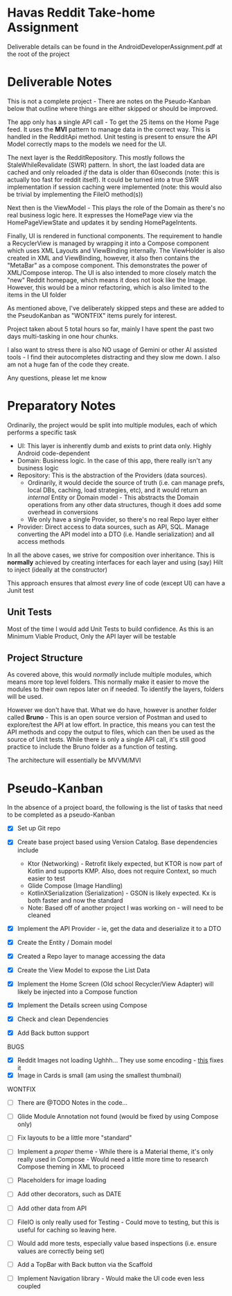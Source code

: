 # Havas Reddit Take-home Assignment

Deliverable details can be found in the AndroidDeveloperAssignment.pdf at the root of the project



# Deliverable Notes

This is not a complete project - There are notes on the Pseudo-Kanban below that outline where things are either skipped or should be improved.

The app only has a single API call - To get the 25 items on the Home Page feed. It uses the **MVI** pattern to manage data in the correct way. This is handled in the RedditApi method. Unit testing is present to ensure the API Model correctly maps to the models we need for the UI.

The next layer is the RedditRepository. This mostly follows the StaleWhileRevalidate (SWR) pattern. In short, the last loaded data are cached and only reloaded *if* the data is older than 60seconds (note: this is actually too fast for reddit itself). It could be turned into a true SWR implementation if session caching were implemented (note: this would also be trivial by implementing the FileIO method(s))

Next then is the ViewModel  - This plays the role of the Domain as there's no real business logic here. It expresses the HomePage view via the HomePageViewState and updates it by sending HomePageIntents. 

Finally, UI is rendered in functional components. The requirement to handle a RecyclerView is managed by wrapping it into a Compose component which uses XML Layouts and ViewBinding internally. The ViewHolder is also created in XML and ViewBinding, however, it also then contains the "MetaBar" as a compose component. This demonstrates the power of XML/Compose interop. The UI is also intended to more closely match the "new" Reddit homepage, which means it does not look like the Image. However, this would be a minor refactoring, which is also limited to the items in the UI folder

As mentioned above, I've deliberately skipped steps and these are added to the PseudoKanban as "WONTFIX" items purely for interest.

Project taken about 5 total hours so far, mainly I have spent the past two days multi-tasking in one hour chunks.

I also want to stress there is also NO usage of Gemini or other AI assisted tools - I find their autocompletes distracting and they slow me down. I also am not a huge fan of the code they create. 

Any questions, please let me know


# Preparatory Notes


Ordinarily, the project would be split into multiple modules, each of which performs a specific task

- UI: This layer is inherently dumb and exists to print data only. Highly Android code-dependent
- Domain: Business logic. In the case of this app, there really isn't any business logic
- Repository: This is the abstraction of the Providers (data sources).
  - Ordinarily, it would decide the source of truth (i.e. can manage prefs, local DBs, caching, load strategies, etc), and it would return an *internal* Entity or Domain model - This abstracts the Domain operations from any other data structures, though it does add some overhead in conversions
  - We only have a single Provider, so there's no real Repo layer either
- Provider: Direct access to data sources, such as API, SQL. Manage converting the API model into a DTO (i.e. Handle serialization) and all access methods

In all the above cases, we strive for composition over inheritance. This is **normally** achieved by creating interfaces for each layer and using (say) Hilt to inject (ideally at the constructor)

This approach ensures that almost *every* line of code (except UI) can have a Junit test


## Unit Tests

Most of the time I would add Unit Tests to build confidence. As this is an Minimum Viable Product, Only the API layer will be testable


## Project Structure

As covered above, this would *normally* include multiple modules, which means more top level folders. This normally make it easier to move the modules to their own repos later on if needed. To identify the layers, folders will be used.

However we don't have that. What we do have, however is another folder called **Bruno** - This is an open source version of Postman and used to explore/test the API at low effort. In practice, this means you can test the API methods and copy the output to files, which can then be used as the source of Unit tests. While there is only a single API call, it's still good practice to include the Bruno folder as a function of testing.

The architecture will essentially be MVVM/MVI


# Pseudo-Kanban

In the absence of a project board, the following is the list of tasks that need to be completed as a pseudo-Kanban

- [X] Set up Git repo
- [X] Create base project based using Version Catalog. Base dependencies include
	- Ktor (Networking) - Retrofit likely expected, but KTOR is now part of Kotlin and supports KMP. Also, does not require Context, so much easier to test
	- Glide Compose (Image Handling)
	- KotlinXSerialization (Serialization) - GSON is likely expected. Kx is both faster and now the standard
	- Note: Based off of another project I was working on - will need to be cleaned
- [X] Implement the API Provider - ie, get the data and deserialize it to a DTO
- [X] Create the Entity / Domain model
- [X] Created a Repo layer to manage accessing the data
- [X] Create the View Model to expose the List Data
- [X] Implement the Home Screen (Old school Recycler/View Adapter) will likely be injected into a Compose function
- [X] Implement the Details screen using Compose
- [X] Check and clean Dependencies
- [X] Add Back button support


BUGS

- [X] Reddit Images not loading
	Ughhh... They use some encoding - [this](https://old.reddit.com/r/redditdev/comments/9ncg2r/deleted_by_user/) fixes it 
- [X] Image in Cards is small (am using the smallest thumbnail)

WONTFIX
- [ ] There are @TODO Notes in the code...
- [ ] Glide Module Annotation not found (would be fixed by using Compose only)
- [ ] Fix layouts to be a little more "standard"
- [ ] Implement a *proper* theme - While there is a Material theme, it's only really used in Compose - Would need a little more time to research Compose theming in XML to proceed
- [ ] Placeholders for image loading
- [ ] Add other decorators, such as DATE
- [ ] Add other data from API
- [ ] FileIO is only really used for Testing - Could move to testing, but this is useful for caching so leaving here.
- [ ] Would add more tests, especially value based inspections (i.e. ensure values are correctly being set)
- [ ] Add a TopBar with Back button via the Scaffold
- [ ] Implement Navigation library - Would make the UI code even less coupled


